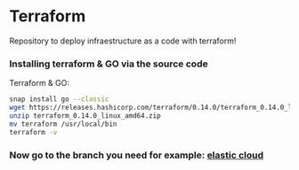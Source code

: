 # Terraform
Repository to deploy infraestructure as a code with terraform!

### Installing terraform & GO via the source code

Terraform & GO:

```bash
snap install go --classic
wget https://releases.hashicorp.com/terraform/0.14.0/terraform_0.14.0_linux_amd64.zip
unzip terraform_0.14.0_linux_amd64.zip
mv terraform /usr/local/bin
terraform -v
```
### Now go to the branch you need for example: [elastic cloud](https://github.com/igorneos/terraform/tree/main/elastic_cloud)
